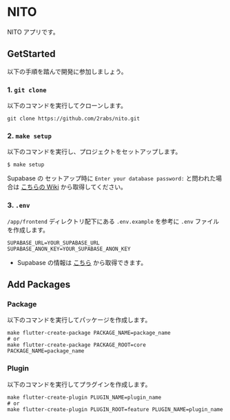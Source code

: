 # NITO

NITO アプリです。

## GetStarted

以下の手順を踏んで開発に参加しましょう。

### 1. `git clone`

以下のコマンドを実行してクローンします。

```shell
git clone https://github.com/2rabs/nito.git
```

### 2. `make setup`

以下のコマンドを実行し、プロジェクトをセットアップします。

```shell
$ make setup
```

Supabase の セットアップ時に `Enter your database password:` と問われた場合は [こちらの Wiki](https://www.notion.so/2rabs/Supabase-5e6a3dcca45d4345839515eb7058c608) から取得してください。

### 3. `.env`

`/app/frontend` ディレクトリ配下にある `.env.example` を参考に `.env` ファイルを作成します。

```text
SUPABASE_URL=YOUR_SUPABASE_URL
SUPABASE_ANON_KEY=YOUR_SUPABASE_ANON_KEY
```

- Supabase の情報は [こちら](https://app.supabase.com/project/hwxxihvcszfhaxlguajv/settings/api) から取得できます。

## Add Packages

### Package

以下のコマンドを実行してパッケージを作成します。

```shell
make flutter-create-package PACKAGE_NAME=package_name
# or
make flutter-create-package PACKAGE_ROOT=core PACKAGE_NAME=package_name
```

### Plugin

以下のコマンドを実行してプラグインを作成します。

```shell
make flutter-create-plugin PLUGIN_NAME=plugin_name
# or
make flutter-create-plugin PLUGIN_ROOT=feature PLUGIN_NAME=plugin_name
```
